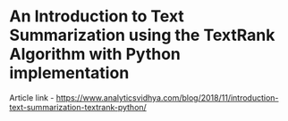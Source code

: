 # An Introduction to Text Summarization using the TextRank Algorithm with Python implementation

Article link - https://www.analyticsvidhya.com/blog/2018/11/introduction-text-summarization-textrank-python/

